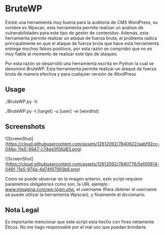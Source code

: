 # BruteWP

Existe una herramienta muy buena para la auditoría de CMS WordPress, su nombre es Wpscan, esta herramienta permite realizar un análisis de vulnerabilidades para este tipo de gestor de contenidos. Además, esta herramienta permite realizar un ataque de fuerza bruta, el problema radica principalmente en que el ataque de fuerza bruta que hace esta herramienta entrega muchos falsos positivos, por esta razón se comprobó que no es muy fiable al momento de realizar este tipo de ataques.

Por esta razón se desarrolló una herramienta escrita en Python la cual se denominó BruteWP. Esta herramienta permite realizar un ataque de fuerza bruta de manera efectiva y para cualquier versión de WordPress


Usage
----

./BruteWP.py -h 

./BruteWP.py -t [target] -u [user] -w [wordlist]      



Screenshots
----


![ScreenShot] (https://cloud.githubusercontent.com/assets/12612092/7840622/aabf92cc-046e-11e5-9947-c74ee0f06d83.png)

![ScreenShot] (https://cloud.githubusercontent.com/assets/12612092/7840776/5ef00614-046f-11e5-974a-4d74f67993b6.png)



Como se puede observar en la imagen anterior, este script  requiere parámetros obligatorios como son, la URL ejemplo : www.mipagina.com/wp-login.php, el username (Para obtener el username se puede utilizar la herramienta Wpscan), y finalmente el diccionario.

Nota Legal
----

Es importante mencionar que este script esta hecho con fines netamente Éticos. No me hago responsable por el mal uso que puedan brindarle.

